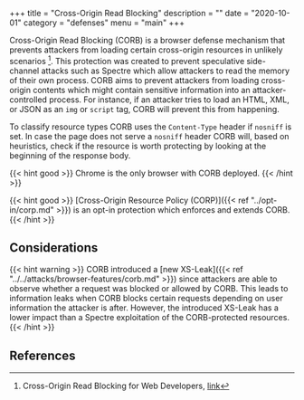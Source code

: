 +++
title = "Cross-Origin Read Blocking"
description = ""
date = "2020-10-01"
category = "defenses"
menu = "main"
+++

Cross-Origin Read Blocking (CORB) is a browser defense mechanism that prevents attackers from loading certain cross-origin resources in unlikely scenarios [^1]. This protection was created to prevent speculative side-channel attacks such as Spectre which allow attackers to read the memory of their own process. CORB aims to prevent attackers from loading cross-origin contents which might contain sensitive information into an attacker-controlled process. For instance, if an attacker tries to load an  HTML, XML, or JSON as an `img` or `script` tag, CORB will prevent this from happening. 

To classify resource types CORB uses the `Content-Type` header if `nosniff` is set. In case the page does not serve a `nosniff` header CORB will, based on heuristics, check if the resource is worth protecting by looking at the beginning of the response body.

{{< hint good >}}
Chrome is the only browser with CORB deployed.
{{< /hint >}}

{{< hint good >}}
[Cross-Origin Resource Policy (CORP)]({{< ref "../opt-in/corp.md" >}}) is an opt-in protection which enforces and extends CORB.
{{< /hint >}}


## Considerations

{{< hint warning >}}
CORB introduced a [new XS-Leak]({{< ref "../../attacks/browser-features/corb.md" >}}) since attackers are able to observe whether a request was blocked or allowed by CORB. This leads to information leaks when CORB blocks certain requests depending on user information the attacker is after. However, the introduced XS-Leak has a lower impact than a Spectre exploitation of the CORB-protected resources.
{{< /hint >}}

## References

[^1]: Cross-Origin Read Blocking for Web Developers, [link](https://chromium.googlesource.com/chromium/src/+/master/services/network/cross_origin_read_blocking_explainer.md)